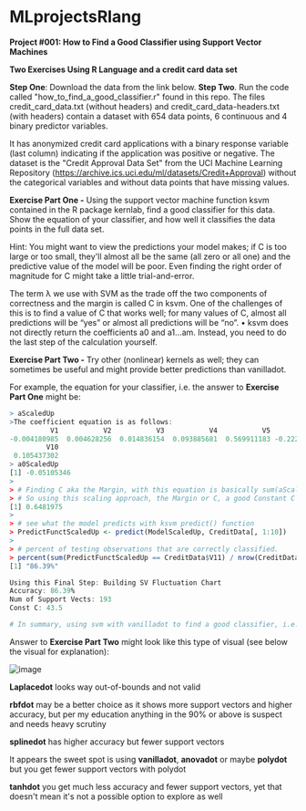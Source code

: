 # MLprojectsRlang

**Project #001: How to Find a Good Classifier using Support Vector Machines**

**Two Exercises Using R Language and a credit card data set**

**Step One**: Download the data from the link below. **Step Two**. Run the code called "how_to_find_a_good_classifier.r" found in this repo.
The files credit_card_data.txt (without headers) and credit_card_data-headers.txt (with headers) contain a dataset with 654 data points, 6 continuous and 4 binary predictor variables.

It has anonymized credit card applications with a binary response variable (last column) indicating if the application was positive or negative. The dataset is the "Credit Approval Data Set" from the UCI Machine Learning Repository (https://archive.ics.uci.edu/ml/datasets/Credit+Approval) without the categorical variables and without data points that have missing values.

**Exercise Part One -** Using the support vector machine function ksvm contained in the R package kernlab, find a good classifier for this data. Show the equation of your classifier, and how well it classifies the data points in the full data set.

Hint: You might want to view the predictions your model makes; if C is too large or too small, they'll almost all be the same (all zero or all one) and the predictive value of the model will be poor. Even finding the right order of magnitude for C might take a little trial-and-error.

The term λ we use with SVM as the trade off the two components of correctness and the margin is called C in ksvm. One of the challenges of this is to find a 
value of C that works well; for many values of C, almost all predictions will be “yes” or almost all predictions will be “no”. • ksvm does not directly return the coefficients a0 and a1…am. Instead, you need to do  the last step of the calculation yourself. 

**Exercise Part Two -** Try other (nonlinear) kernels as well; they can sometimes be useful and might provide better predictions than vanilladot.

For example, the equation for your classifier, i.e. the answer to  **Exercise Part One** might be:

```r
> aScaledUp
>The coefficient equation is as follows:
          V1           V2           V3           V4           V5           V6           V7           V8           V9 
-0.004180985  0.004628256  0.014836154  0.093885681  0.569911183 -0.222436309  0.158114398 -0.001308316 -0.019636394 
         V10 
 0.105437302 
> a0ScaledUp
[1] -0.05105346
> 
> # Finding C aka the Margin, with this equation is basically sum(aScaledUp V1 to V10) + a0ScaledUp(-0.0511) = 0.6481975
> # So using this scaling approach, the Margin or C, a good Constant C Classifier between 0 and 1 is:
[1] 0.6481975
> 
> # see what the model predicts with ksvm predict() function
> PredictFunctScaledUp <- predict(ModelScaledUp, CreditData[, 1:10])
> 
> # percent of testing observations that are correctly classified.
> percent(sum(PredictFunctScaledUp == CreditData$V11) / nrow(CreditData))
[1] "86.39%"

```

```r
Using this Final Step: Building SV Fluctuation Chart
Accuracy: 86.39%
Num of Support Vects: 193
Const C: 43.5

# In summary, using svm with vanilladot to find a good classifier, i.e. the Constant C or Margin is somewhere around 43.5 or 64.9
```


Answer to **Exercise Part Two** might look like this type of visual (see below the visual for explanation):

![image](https://user-images.githubusercontent.com/27638043/173225211-a4750a4a-b8bc-4636-bb9c-40d5c62fc3ce.png)


**Laplacedot** looks way out-of-bounds and not valid

**rbfdot** may be a better choice as it shows more support vectors and higher accuracy, but per my education anything in the 90% or above is suspect and needs heavy scrutiny

**splinedot** has higher accuracy but fewer support vectors

It appears the sweet spot is using **vanilladot**, **anovadot** or maybe **polydot** but you get fewer support vectors with polydot

**tanhdot** you get much less accuracy and fewer support vectors, yet that doesn't mean it's not a possible option to explore as well



